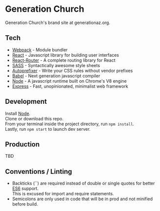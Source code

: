 # Generation Church
Generation Church's brand site at generationaz.org.

## Tech
<ul>
  <li><a href="https://webpack.github.io/" target="_blank">Webpack</a> - Module bundler</li>
  <li><a href="https://facebook.github.io/react/" target="_blank">React</a> - Javascript library for building user interfaces</li>
  <li><a href="https://github.com/reactjs/react-router" target="_blank">React-Router</a> - A complete routing library for React</li>
  <li><a href="http://sass-lang.com/" target="_blank">SASS</a> - Syntactically awesome style sheets</li>
  <li><a href="https://github.com/postcss/autoprefixer">Autoprefixer</a> - Write your CSS rules without vendor prefixes</li>
  <li><a href="https://babeljs.io/" target="_blank">Babel</a> - Next generation javascript compiler</li>
  <li><a href="https://nodejs.org/en/" target="_blank">Node</a> - A javascript runtime built on Chrome's V8 engine</li>
  <li><a href="http://expressjs.com/" target="_blank">Express</a> - Fast, unopinionated, minimalist web framework</li>
</ul>

## Development
Install <a href="https://nodejs.org/en/" target="_blank">Node</a>.<br>
Clone or download this repo.<br>
From your terminal inside the project directory, run ```npm install```.<br>
Lastly, run ```npm start``` to launch dev server.

## Production
TBD

## Conventions / Linting
- Backticks (``) are required instead of double or single quotes for better <a href="http://es6-features.org/" target="_blank">ES6</a> support.<br> This is excused for import and require statements.
- Semicolons are only used in code that will be in prod and not minified before build.
